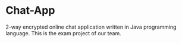 # Chat-App
2-way encrypted online chat application written in Java programming language. This is the exam project of our team.
